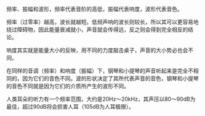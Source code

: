 频率、振幅和波形，频率代表音阶的高低，振幅代表响度，波形代表音色。

频率（过零率）越高，波长就越短。低频声响的波长则较长，所以其可以更容易地绕过障碍物，因此能量衰减就小，声音就会传得远，反之则会得到完全相反的结论。

响度其实就是能量大小的反映，用不同的力度敲击桌子，声音的大小势必也会不同。

在同样的音调（频率）和响度（振幅）下，钢琴和小提琴的声音听起来是完全不相同的，因为它们的音色不同。波的形状决定了其所代表声音的音色，钢琴和小提琴的音色不同就是因为它们的介质所产生的波形不同。

人类耳朵的听力有一个频率范围，大约是20Hz～20kHz，其声压以80～90dB为最佳，超过90dB将会损害人耳（105dB为人耳极限）。